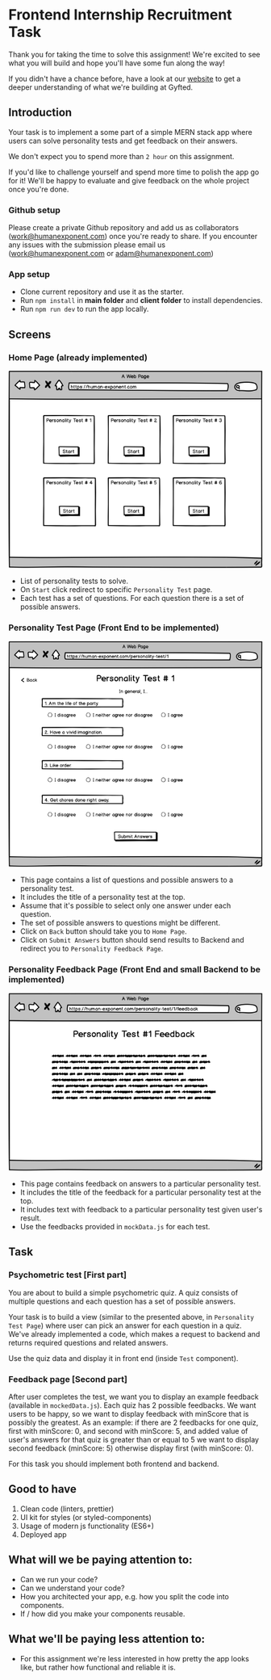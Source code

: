 # Frontend Internship Recruitment Task

Thank you for taking the time to solve this assignment! We're excited to see what you will build and hope you'll have some fun along the way!

If you didn't have a chance before, have a look at our [website](https://gyfted.me/) to get a deeper understanding of what we're building at Gyfted.


## Introduction
Your task is to implement a some part of a simple MERN stack app where users can solve personality tests and get feedback on their answers.

We don't expect you to spend more than `2 hour` on this assignment.

If you'd like to challenge yourself and spend more time to polish the app go for it!
We'll be happy to evaluate and give feedback on the whole project once you're done.

### Github setup

Please create a private Github repository and add us as collaborators (work@humanexponent.com) once you're ready to share.
If you encounter any issues with the submission please email us (work@humanexponent.com or adam@humanexponent.com)

### App setup

* Clone current repository and use it as the starter.
* Run `npm install` in **main folder** and **client folder** to install dependencies.
* Run `npm run dev` to run the app locally.

## Screens

### Home Page (already implemented)
![Homepage](main_page.png)

* List of personality tests to solve.
* On `Start` click redirect to specific `Personality Test` page.
* Each test has a set of questions. For each question there is a set of possible answers.

### Personality Test Page (Front End to be implemented)

![Personality Test Page](personality_test.png)

* This page contains a list of questions and possible answers to a personality test.
* It includes the title of a personality test at the top.
* Assume that it's possible to select only one answer under each question.
* The set of possible answers to questions might be different.
* Click on `Back` button should take you to `Home Page`.
* Click on `Submit Answers` button should send results to Backend and redirect you to `Personality Feedback Page`.

### Personality Feedback Page (Front End and small Backend to be implemented)

![Personality Test Feedback Page](feedback.png)

* This page contains feedback on answers to a particular personality test.
* It includes the title of the feedback for a particular personality test at the top.
* It includes text with feedback to a particular personality test given user's result.
* Use the feedbacks provided in `mockData.js` for each test.

## Task

### Psychometric test [First part]

You are about to build a simple psychometric quiz.
A quiz consists of multiple questions and each question has a set of possible answers.

Your task is to build a view (similar to the presented above, in `Personality Test Page`) where user can pick an answer for each question in a quiz. 
We've already implemented a code, which makes a request to backend and returns required questions and related answers.

Use the quiz data and display it in front end (inside `Test` component).

### Feedback page [Second part]

After user completes the test, we want you to display an example feedback (available in `mockedData.js`).
Each quiz has 2 possible feedbacks. We want users to be happy, so we want to display feedback with minScore that is possibly the greatest. 
As an example: if there are 2 feedbacks for one quiz, first with minScore: 0, and second with minScore: 5, and added value of user's answers for that quiz is greater than or equal to 5 we want to display second feedback (minScore: 5) otherwise display first (with minScore: 0).

For this task you should implement both frontend and backend.

## Good to have

1. Clean code (linters, prettier)
2. UI kit for styles (or styled-components)
3. Usage of modern js functionality (ES6+)
4. Deployed app

## What will we be paying attention to:
* Can we run your code?
* Can we understand your code?
* How you architected your app, e.g. how you split the code into components.
* If / how did you make your components reusable.

## What we'll be paying less attention to:
* For this assignment we're less interested in how pretty the app looks like, but rather how functional and reliable it is.
